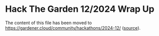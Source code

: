 # Hack The Garden 12/2024 Wrap Up

The content of this file has been moved to https://gardener.cloud/community/hackathons/2024-12/ ([source](https://github.com/gardener/documentation/blob/master/website/community/hackathons/2024-12.md)).
